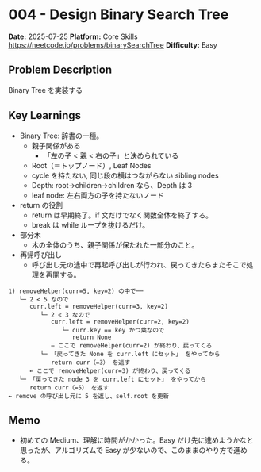 # 004 - Design Binary Search Tree

**Date:** 2025-07-25
**Platform:** Core Skills https://neetcode.io/problems/binarySearchTree
**Difficulty:** Easy

## Problem Description

Binary Tree を実装する

## Key Learnings

- Binary Tree: 辞書の一種。
  - 親子関係がある
    - 「左の子 < 親 < 右の子」と決められている
  - Root（＝トップノード）, Leaf Nodes
  - cycle を持たない, 同じ段の横はつながらない sibling nodes
  - Depth: root→children→children なら、Depth は 3
  - leaf node: 左右両方の子を持たないノード
- return の役割
  - return は早期終了。if 文だけでなく関数全体を終了する。
  - break は while ループを抜けるだけ。
- 部分木
  - 木の全体のうち、親子関係が保たれた一部分のこと。
- 再帰呼び出し
  - 呼び出し元の途中で再起呼び出しが行われ、戻ってきたらまたそこで処理を再開する。

```
1) removeHelper(curr=5, key=2) の中で──
   └─ 2 < 5 なので
      curr.left = removeHelper(curr=3, key=2)
         └─ 2 < 3 なので
            curr.left = removeHelper(curr=2, key=2)
               └─ curr.key == key かつ葉なので
                  return None
            ← ここで removeHelper(curr=2) が終わり、戻ってくる
         └─ 「戻ってきた None を curr.left にセット」 をやってから
            return curr（=3） を返す
      ← ここで removeHelper(curr=3) が終わり、戻ってくる
   └─ 「戻ってきた node 3 を curr.left にセット」 をやってから
      return curr（=5） を返す
← remove の呼び出し元に 5 を返し、self.root を更新
```

## Memo

- 初めての Medium、理解に時間がかかった。Easy だけ先に進めようかなと思ったが、アルゴリズムで Easy が少ないので、このままのやり方で進める。
